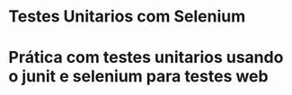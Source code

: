 # Testes Unitarios com Selenium
#  Prática com testes unitarios usando o junit e selenium para testes web 
